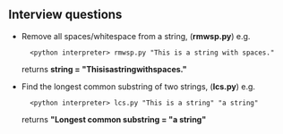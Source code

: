 ## Interview questions

* Remove all spaces/whitespace from a string, (**rmwsp.py**) e.g.
		
		<python interpreter> rmwsp.py "This is a string with spaces."
	
	returns **string = "Thisisastringwithspaces."**
	
* Find the longest common substring of two strings, (**lcs.py**) e.g.

		<python interpreter> lcs.py "This is a string" "a string"
		
	returns **"Longest common substring = "a string"**
